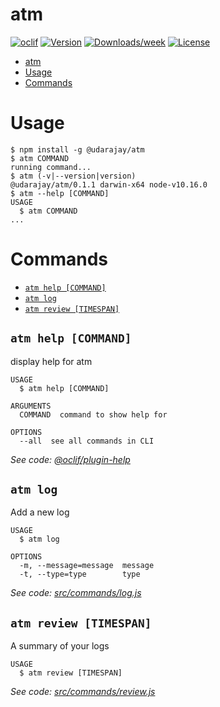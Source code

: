 # atm

[![oclif](https://img.shields.io/badge/cli-oclif-brightgreen.svg)](https://oclif.io)
[![Version](https://img.shields.io/npm/v/atm.svg)](https://npmjs.org/package/atm)
[![Downloads/week](https://img.shields.io/npm/dw/atm.svg)](https://npmjs.org/package/atm)
[![License](https://img.shields.io/npm/l/atm.svg)](https://github.com/UdaraJay/atm/blob/master/package.json)

<!-- toc -->
* [atm](#atm)
* [Usage](#usage)
* [Commands](#commands)
<!-- tocstop -->

# Usage

<!-- usage -->
```sh-session
$ npm install -g @udarajay/atm
$ atm COMMAND
running command...
$ atm (-v|--version|version)
@udarajay/atm/0.1.1 darwin-x64 node-v10.16.0
$ atm --help [COMMAND]
USAGE
  $ atm COMMAND
...
```
<!-- usagestop -->

# Commands

<!-- commands -->
* [`atm help [COMMAND]`](#atm-help-command)
* [`atm log`](#atm-log)
* [`atm review [TIMESPAN]`](#atm-review-timespan)

## `atm help [COMMAND]`

display help for atm

```
USAGE
  $ atm help [COMMAND]

ARGUMENTS
  COMMAND  command to show help for

OPTIONS
  --all  see all commands in CLI
```

_See code: [@oclif/plugin-help](https://github.com/oclif/plugin-help/blob/v3.2.0/src/commands/help.ts)_

## `atm log`

Add a new log

```
USAGE
  $ atm log

OPTIONS
  -m, --message=message  message
  -t, --type=type        type
```

_See code: [src/commands/log.js](https://github.com/UdaraJay/atm/blob/v0.1.1/src/commands/log.js)_

## `atm review [TIMESPAN]`

A summary of your logs

```
USAGE
  $ atm review [TIMESPAN]
```

_See code: [src/commands/review.js](https://github.com/UdaraJay/atm/blob/v0.1.1/src/commands/review.js)_
<!-- commandsstop -->
